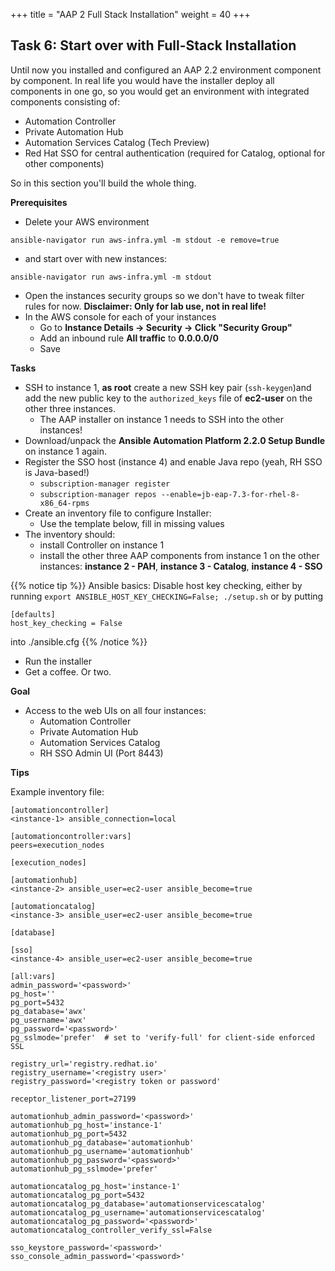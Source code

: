 +++
title = "AAP 2 Full Stack Installation"
weight = 40
+++

## Task 6: Start over with Full-Stack Installation

Until now you installed and configured an AAP 2.2 environment component by component. In real life you would have the installer deploy all components in one go, so you would get an environment with integrated components consisting of:

* Automation Controller
* Private Automation Hub
* Automation Services Catalog (Tech Preview)
* Red Hat SSO for central authentication (required for Catalog, optional for other components)

So in this section you'll build the whole thing.

**Prerequisites**
* Delete your AWS environment

`ansible-navigator run aws-infra.yml -m stdout -e remove=true`

* and start over with new instances:

`ansible-navigator run aws-infra.yml -m stdout`

* Open the instances security groups so we don't have to tweak filter rules for now. **Disclaimer: Only for lab use, not in real life!**
* In the AWS console for each of your instances
  * Go to **Instance Details -> Security -> Click "Security Group"**
  * Add an inbound rule **All traffic** to **0.0.0.0/0**
  * Save

**Tasks**

* SSH to instance 1, **as root** create a new SSH key pair (`ssh-keygen`)and add the new public key to the `authorized_keys` file of **ec2-user** on the other three instances.
  * The AAP installer on instance 1 needs to SSH into the other instances!
* Download/unpack the **Ansible Automation Platform 2.2.0 Setup Bundle** on instance 1 again.
* Register the SSO host (instance 4) and enable Java repo (yeah, RH SSO is Java-based!)
  * `subscription-manager register`
  * `subscription-manager repos --enable=jb-eap-7.3-for-rhel-8-x86_64-rpms`
* Create an inventory file to configure Installer:
  * Use the template below, fill in missing values
* The inventory should:
  * install Controller on instance 1
  * install the other three AAP components from instance 1 on the other instances: **instance 2 - PAH**, **instance 3 - Catalog**, **instance 4 - SSO**

{{% notice tip %}}
Ansible basics: Disable host key checking, either by running `export ANSIBLE_HOST_KEY_CHECKING=False; ./setup.sh` or by putting
```
[defaults]
host_key_checking = False
```
into ./ansible.cfg
{{% /notice %}}

* Run the installer
* Get a coffee. Or two.

**Goal**
* Access to the web UIs on all four instances:
  * Automation Controller
  * Private Automation Hub
  * Automation Services Catalog
  * RH SSO Admin UI (Port 8443)

**Tips**

Example inventory file:

```
[automationcontroller]
<instance-1> ansible_connection=local

[automationcontroller:vars]
peers=execution_nodes

[execution_nodes]

[automationhub]
<instance-2> ansible_user=ec2-user ansible_become=true

[automationcatalog]
<instance-3> ansible_user=ec2-user ansible_become=true

[database]

[sso]
<instance-4> ansible_user=ec2-user ansible_become=true

[all:vars]
admin_password='<password>'
pg_host=''
pg_port=5432
pg_database='awx'
pg_username='awx'
pg_password='<password>'
pg_sslmode='prefer'  # set to 'verify-full' for client-side enforced SSL

registry_url='registry.redhat.io'
registry_username='<registry user>'
registry_password='<registry token or password'

receptor_listener_port=27199

automationhub_admin_password='<password>'
automationhub_pg_host='instance-1'
automationhub_pg_port=5432
automationhub_pg_database='automationhub'
automationhub_pg_username='automationhub'
automationhub_pg_password='<password>'
automationhub_pg_sslmode='prefer'

automationcatalog_pg_host='instance-1'
automationcatalog_pg_port=5432
automationcatalog_pg_database='automationservicescatalog'
automationcatalog_pg_username='automationservicescatalog'
automationcatalog_pg_password='<password>'
automationcatalog_controller_verify_ssl=False

sso_keystore_password='<password>'
sso_console_admin_password='<password>'
```
